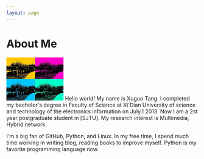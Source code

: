 ```yaml
---
layout: page
---
```


# About Me

<img src="/images/school_small.png"  class="floatpic">
Hello world! My name is Xuguo Tang. I completed my bachelor's degree in Faculty of Science at Xi'Dian University of science and technology of the electronics information on July.1 2013. Now I am a 2st year postgraduate student in [SJTU]. My research interest is Multimedia, Hybrid network.  

I'm a big fan of GitHub, Python, and Linux. In my free time, I spend much time working in writing blog, reading books to improve myself. Python is my favorite programming language now.


[SJTU]:http://www.sjtu.edu.cn